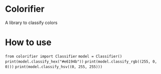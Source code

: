 # Colorifier
A library to classify colors

# How to use
`from colorifier import Classifier`
`model = Classifier()`
`print(model.classify_hex("#e6194b"))`
`print(model.classify_rgb((255, 0, 0)))`
`print(model.classify_hsv((0, 255, 255)))`